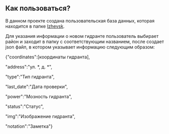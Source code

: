## Как пользоваться?

В данном проекте создана пользовательская база данных, которая находится в папке [Izhevsk][].

Для указания информации о новом гидранте пользователь выбирает район и заходит в папку с соответствующим названием, после создает json файл, в котором указывает информацию следующим образом:

{"coordinates":[координаты гидранта],

"address":"ул. *, д. *",

"type":"Тип гидранта",

"last_date":"Дата проверки",

"power":"Мозность гидранта",

"status":"Статус",

"img":"Изображение гидранта",

"notation":"Заметка"}


[Izhevsk]: https://github.com/danil99152/danil99152.github.io/tree/master/Izhevsk
